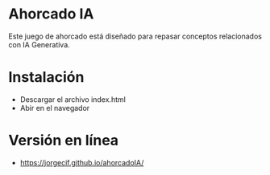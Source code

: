 # Ahorcado IA
Este juego de ahorcado está diseñado para repasar conceptos relacionados con IA Generativa.


# Instalación
- Descargar el archivo index.html
- Abir en el navegador

# Versión en línea
- https://jorgecif.github.io/ahorcadoIA/

